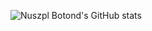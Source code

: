 ![Nuszpl Botond's GitHub stats](https://github-readme-stats.vercel.app/api?username=nbotond20&show_icons=true&theme=algolia)
